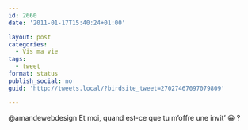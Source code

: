 ```yaml
---
id: 2660
date: '2011-01-17T15:40:24+01:00'

layout: post
categories:
  - Vis ma vie
tags:
  - tweet
format: status
publish_social: no
guid: 'http://tweets.local/?birdsite_tweet=27027467097079809'

---
```


@amandewebdesign Et moi, quand est-ce que tu m’offre une invit’ 😀 ?